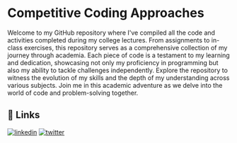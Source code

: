 # Competitive Coding Approaches

Welcome to my GitHub repository where I've compiled all the code and activities completed during my college lectures. From assignments to in-class exercises, this repository serves as a comprehensive collection of my journey through academia. Each piece of code is a testament to my learning and dedication, showcasing not only my proficiency in programming but also my ability to tackle challenges independently. Explore the repository to witness the evolution of my skills and the depth of my understanding across various subjects. Join me in this academic adventure as we delve into the world of code and problem-solving together.


## 🔗 Links
[![linkedin](https://img.shields.io/badge/linkedin-0A66C2?style=for-the-badge&logo=linkedin&logoColor=white)](https://www.linkedin.com/in/vanshchaurasiya24)
[![twitter](https://img.shields.io/badge/twitter-1DA1F2?style=for-the-badge&logo=twitter&logoColor=white)](https://www.twitter.com/vanshchaurasiy4)